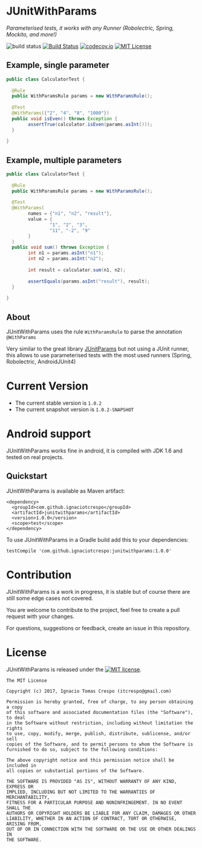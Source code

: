 # JUnitWithParams

*Parameterised tests, it works with any Runner (Robolectric, Spring, Mockito, and more!)*

![build status](https://img.shields.io/badge/build-info%20=%3E-yellow.svg)
[![Build Status](https://travis-ci.org/ignaciotcrespo/JUnitWithParams.svg?branch=master)](https://travis-ci.org/ignaciotcrespo/JUnitWithParams)
[![codecov.io](http://codecov.io/github/ignaciotcrespo/JUnitWithParams/coverage.svg?branch=master)](http://codecov.io/github/ignaciotcrespo/JUnitWithParams?branch=master)
[![MIT License](http://img.shields.io/badge/license-MIT-green.svg) ](https://github.com/ignaciotcrespo/junitwithparams/blob/master/LICENSE)

## Example, single parameter

```java
public class CalculatorTest {
 
  @Rule
  public WithParamsRule params = new WithParamsRule();
 
  @Test
  @WithParams({"2", "4", "8", "1000"})
  public void isEven() throws Exception {
        assertTrue(calculator.isEven(params.asInt()));
  }
  
}
```


## Example, multiple parameters

```java
public class CalculatorTest {
 
  @Rule
  public WithParamsRule params = new WithParamsRule();
 
  @Test
  @WithParams(
        names = {"n1", "n2", "result"},
        value = {
                "1", "2", "3",
                "11", "-2", "9"
        }
  )
  public void sum() throws Exception {
        int n1 = params.asInt("n1");
        int n2 = params.asInt("n2");
 
        int result = calculator.sum(n1, n2);
 
        assertEquals(params.asInt("result"), result);
  }
  
}
```

## About

JUnitWithParams uses the rule `WithParamsRule` to parse the annotation `@WithParams`

Very similar to the great library [JUnitParams](https://github.com/Pragmatists/JUnitParams)
but not using a JUnit runner, this allows to use parameterised tests with the most used runners (Spring, Robolectric, AndroidJUnit4)

# Current Version
* The current stable version is `1.0.2`
* The current snapshot version is `1.0.2-SNAPSHOT`

# Android support
JUnitWithParams works fine in android, it is compiled with JDK 1.6 and tested on real projects.

## Quickstart

JUnitWithParams is available as Maven artifact:
```
<dependency>
  <groupId>com.github.ignaciotcrespo</groupId>
  <artifactId>junitwithparams</artifactId>
  <version>1.0.0</version>
  <scope>test</scope>
</dependency>
```
To use JUnitWithParams in a Gradle build add this to your dependencies:

```
testCompile 'com.github.ignaciotcrespo:junitwithparams:1.0.0'
```

# Contribution
JUnitWithParams is a work in progress, it is stable but of course there are still some edge cases not covered.

You are welcome to contribute to the project, feel free to create a pull request with your changes.

For questions, suggestions or feedback, create an issue in this repository.

# License

JUnitWithParams is released under the [![MIT license](http://img.shields.io/badge/license-MIT-brightgreen.svg?style=flat)](http://opensource.org/licenses/MIT).

```
The MIT License

Copyright (c) 2017, Ignacio Tomas Crespo (itcrespo@gmail.com)

Permission is hereby granted, free of charge, to any person obtaining a copy
of this software and associated documentation files (the "Software"), to deal
in the Software without restriction, including without limitation the rights
to use, copy, modify, merge, publish, distribute, sublicense, and/or sell
copies of the Software, and to permit persons to whom the Software is
furnished to do so, subject to the following conditions:

The above copyright notice and this permission notice shall be included in
all copies or substantial portions of the Software.

THE SOFTWARE IS PROVIDED "AS IS", WITHOUT WARRANTY OF ANY KIND, EXPRESS OR
IMPLIED, INCLUDING BUT NOT LIMITED TO THE WARRANTIES OF MERCHANTABILITY,
FITNESS FOR A PARTICULAR PURPOSE AND NONINFRINGEMENT. IN NO EVENT SHALL THE
AUTHORS OR COPYRIGHT HOLDERS BE LIABLE FOR ANY CLAIM, DAMAGES OR OTHER
LIABILITY, WHETHER IN AN ACTION OF CONTRACT, TORT OR OTHERWISE, ARISING FROM,
OUT OF OR IN CONNECTION WITH THE SOFTWARE OR THE USE OR OTHER DEALINGS IN
THE SOFTWARE.
```